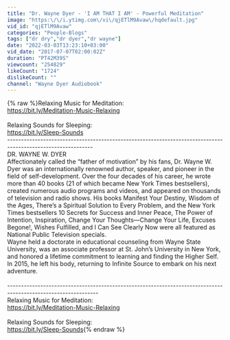 ```yaml
---
title: "Dr. Wayne Dyer - 'I AM THAT I AM' - Powerful Meditation"
image: "https:\/\/i.ytimg.com\/vi\/qjETlM9Avaw\/hqdefault.jpg"
vid_id: "qjETlM9Avaw"
categories: "People-Blogs"
tags: ["dr dry","dr dyer","dr wayne"]
date: "2022-03-03T13:23:10+03:00"
vid_date: "2017-07-07T02:00:02Z"
duration: "PT42M39S"
viewcount: "254829"
likeCount: "1724"
dislikeCount: ""
channel: "Wayne Dyer Audiobook"
---
```

{% raw %}Relaxing Music for Meditation:<br /><a rel="nofollow" target="blank" href="https://bit.ly/Meditation-Music-Relaxing">https://bit.ly/Meditation-Music-Relaxing</a><br /><br />Relaxing Sounds for Sleeping:<br /><a rel="nofollow" target="blank" href="https://bit.ly/Sleep-Sounds">https://bit.ly/Sleep-Sounds</a><br />-------------------------------------------------------------------------------------------------------------<br />DR. WAYNE W. DYER<br />Affectionately called the “father of motivation” by his fans, Dr. Wayne W. Dyer was an internationally renowned author, speaker, and pioneer in the field of self-development. Over the four decades of his career, he wrote more than 40 books (21 of which became New York Times bestsellers), created numerous audio programs and videos, and appeared on thousands of television and radio shows. His books Manifest Your Destiny, Wisdom of the Ages, There’s a Spiritual Solution to Every Problem, and the New York Times bestsellers 10 Secrets for Success and Inner Peace, The Power of Intention, Inspiration, Change Your Thoughts—Change Your Life, Excuses Begone!, Wishes Fulfilled, and I Can See Clearly Now were all featured as National Public Television specials.<br />Wayne held a doctorate in educational counseling from Wayne State University, was an associate professor at St. John’s University in New York, and honored a lifetime commitment to learning and finding the Higher Self. In 2015, he left his body, returning to Infinite Source to embark on his next adventure.<br /><br />---------------------------------------------------------------------------------------------------------------<br />Relaxing Music for Meditation:<br /><a rel="nofollow" target="blank" href="https://bit.ly/Meditation-Music-Relaxing">https://bit.ly/Meditation-Music-Relaxing</a><br /><br />Relaxing Sounds for Sleeping:<br /><a rel="nofollow" target="blank" href="https://bit.ly/Sleep-Sounds">https://bit.ly/Sleep-Sounds</a>{% endraw %}
